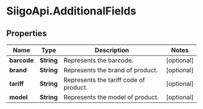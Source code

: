 # SiigoApi.AdditionalFields

## Properties

Name | Type | Description | Notes
------------ | ------------- | ------------- | -------------
**barcode** | **String** | Represents the barcode. | [optional] 
**brand** | **String** | Represents the brand of product. | [optional] 
**tariff** | **String** | Represents the tariff code of product. | [optional] 
**model** | **String** | Represents the model of product. | [optional] 


